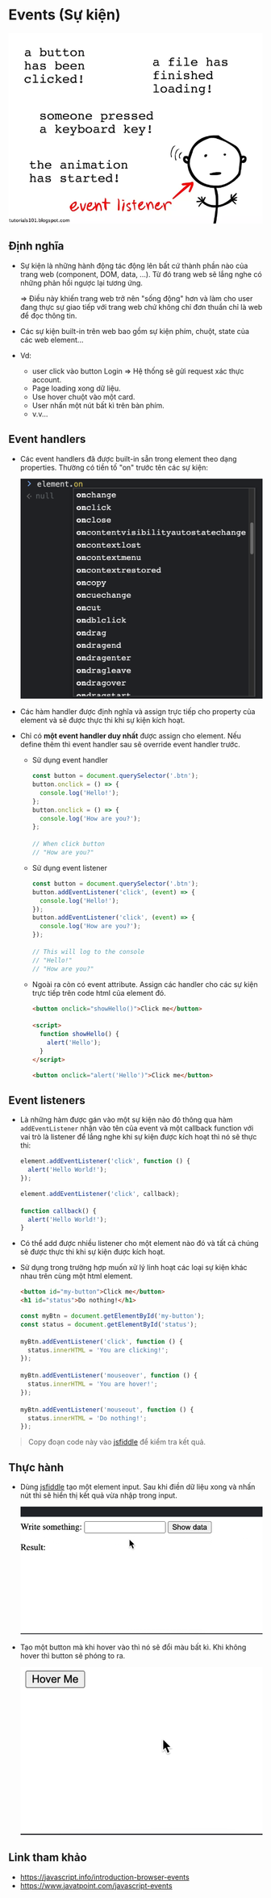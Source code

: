 # Events (Sự kiện)

![](../images/js-event-banner.webp)

## Định nghĩa

- Sự kiện là những hành động tác động lên bất cứ thành phần nào của trang web (component, DOM, data, ...). Từ đó trang web sẽ lắng nghe có những phản hồi ngược lại tương ứng.

  => Điều này khiến trang web trở nên "sống động" hơn và làm cho user đang thực sự giao tiếp với trang web chứ không chỉ đơn thuần chỉ là web để đọc thông tin.

- Các sự kiện built-in trên web bao gồm sự kiện phím, chuột, state của các web element...
- Vd:

  - user click vào button Login => Hệ thống sẽ gửi request xác thực account.
  - Page loading xong dữ liệu.
  - Use hover chuột vào một card.
  - User nhấn một nút bất kì trên bàn phím.
  - v.v...

## Event handlers

- Các event handlers đã được built-in sẵn trong element theo dạng properties. Thường có tiền tố "on" trước tên các sự kiện:

  ![](../images/event-handlers.png)

- Các hàm handler được định nghĩa và assign trực tiếp cho property của element và sẽ được thực thi khi sự kiện kích hoạt.

- Chỉ có **một event handler duy nhất** được assign cho element. Nếu define thêm thì event handler sau sẽ override event handler trước.

  - Sử dụng event handler

    ```js
    const button = document.querySelector('.btn');
    button.onclick = () => {
      console.log('Hello!');
    };
    button.onclick = () => {
      console.log('How are you?');
    };

    // When click button
    // "How are you?"
    ```

  - Sử dụng event listener

    ```js
    const button = document.querySelector('.btn');
    button.addEventListener('click', (event) => {
      console.log('Hello!');
    });
    button.addEventListener('click', (event) => {
      console.log('How are you?');
    });

    // This will log to the console
    // "Hello!"
    // "How are you?"
    ```

  - Ngoài ra còn có event attribute. Assign các handler cho các sự kiện trực tiếp trên code html của element đó.

    ```html
    <button onclick="showHello()">Click me</button>

    <script>
      function showHello() {
        alert('Hello');
      }
    </script>
    ```

    ```html
    <button onclick="alert('Hello')">Click me</button>
    ```

## Event listeners

- Là những hàm được gán vào một sự kiện nào đó thông qua hàm `addEventListener` nhận vào tên của event và một callback function với vai trò là listener để lắng nghe khi sự kiện được kích hoạt thì nó sẽ thực thi:

  ```js
  element.addEventListener('click', function () {
    alert('Hello World!');
  });
  ```

  ```js
  element.addEventListener('click', callback);

  function callback() {
    alert('Hello World!');
  }
  ```

- Có thể add được nhiều listener cho một element nào đó và tất cả chúng sẽ được thực thi khi sự kiện được kích hoạt.

- Sử dụng trong trường hợp muốn xử lý linh hoạt các loại sự kiện khác nhau trên cùng một html element.

  ```html
  <button id="my-button">Click me</button>
  <h1 id="status">Do nothing!</h1>
  ```

  ```js
  const myBtn = document.getElementById('my-button');
  const status = document.getElementById('status');

  myBtn.addEventListener('click', function () {
    status.innerHTML = 'You are clicking!';
  });

  myBtn.addEventListener('mouseover', function () {
    status.innerHTML = 'You are hover!';
  });

  myBtn.addEventListener('mouseout', function () {
    status.innerHTML = 'Do nothing!';
  });
  ```

> Copy đoạn code này vào [jsfiddle](https://jsfiddle.net) để kiểm tra kết quả.

## Thực hành

- Dùng [jsfiddle](https://jsfiddle.net) tạo một element input. Sau khi điền dữ liệu xong và nhấn nút thì sẽ hiển thị kết quả vừa nhập trong input.

  ![](../images/events-example.gif)

- Tạo một button mà khi hover vào thì nó sẽ đổi màu bất kì. Khi không hover thì button sẽ phóng to ra.

  ![](../images/hover.gif)

## Link tham khảo

- https://javascript.info/introduction-browser-events
- https://www.javatpoint.com/javascript-events
